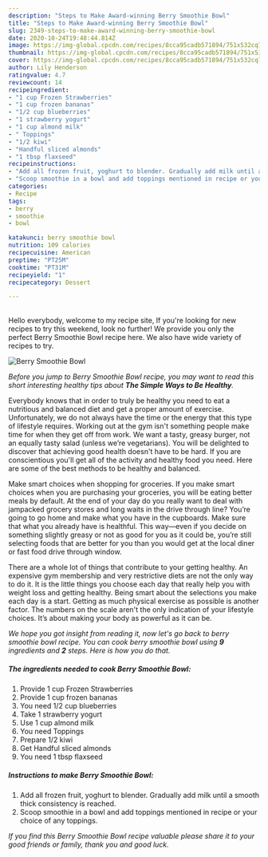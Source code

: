 ```yaml
---
description: "Steps to Make Award-winning Berry Smoothie Bowl"
title: "Steps to Make Award-winning Berry Smoothie Bowl"
slug: 2349-steps-to-make-award-winning-berry-smoothie-bowl
date: 2020-10-24T19:48:44.814Z
image: https://img-global.cpcdn.com/recipes/8cca95cadb571894/751x532cq70/berry-smoothie-bowl-recipe-main-photo.jpg
thumbnail: https://img-global.cpcdn.com/recipes/8cca95cadb571894/751x532cq70/berry-smoothie-bowl-recipe-main-photo.jpg
cover: https://img-global.cpcdn.com/recipes/8cca95cadb571894/751x532cq70/berry-smoothie-bowl-recipe-main-photo.jpg
author: Lily Henderson
ratingvalue: 4.7
reviewcount: 14
recipeingredient:
- "1 cup Frozen Strawberries"
- "1 cup frozen bananas"
- "1/2 cup blueberries"
- "1 strawberry yogurt"
- "1 cup almond milk"
- " Toppings"
- "1/2 kiwi"
- "Handful sliced almonds"
- "1 tbsp flaxseed"
recipeinstructions:
- "Add all frozen fruit, yoghurt to blender. Gradually add milk until a smooth thick consistency is reached."
- "Scoop smoothie in a bowl and add toppings mentioned in recipe or your choice of any toppings."
categories:
- Recipe
tags:
- berry
- smoothie
- bowl

katakunci: berry smoothie bowl 
nutrition: 109 calories
recipecuisine: American
preptime: "PT25M"
cooktime: "PT31M"
recipeyield: "1"
recipecategory: Dessert

---
```

<br>
Hello everybody, welcome to my recipe site, If you're looking for new recipes to try this weekend, look no further! We provide you only the perfect Berry Smoothie Bowl recipe here. We also have wide variety of recipes to try.
<br>


![Berry Smoothie Bowl](https://img-global.cpcdn.com/recipes/8cca95cadb571894/751x532cq70/berry-smoothie-bowl-recipe-main-photo.jpg)

<i>Before you jump to Berry Smoothie Bowl recipe, you may want to read this short interesting healthy tips about <strong>The Simple Ways to Be Healthy</strong>.</i>

Everybody knows that in order to truly be healthy you need to eat a nutritious and balanced diet and get a proper amount of exercise. Unfortunately, we do not always have the time or the energy that this type of lifestyle requires. Working out at the gym isn't something people make time for when they get off from work. We want a tasty, greasy burger, not an equally tasty salad (unless we’re vegetarians). You will be delighted to discover that achieving good health doesn't have to be hard. If you are conscientious you'll get all of the activity and healthy food you need. Here are some of the best methods to be healthy and balanced.

Make smart choices when shopping for groceries. If you make smart choices when you are purchasing your groceries, you will be eating better meals by default. At the end of your day do you really want to deal with jampacked grocery stores and long waits in the drive through line? You’re going to go home and make what you have in the cupboards. Make sure that what you already have is healthful. This way—even if you decide on something slightly greasy or not as good for you as it could be, you’re still selecting foods that are better for you than you would get at the local diner or fast food drive through window.

There are a whole lot of things that contribute to your getting healthy. An expensive gym membership and very restrictive diets are not the only way to do it. It is the little things you choose each day that really help you with weight loss and getting healthy. Being smart about the selections you make each day is a start. Getting as much physical exercise as possible is another factor. The numbers on the scale aren't the only indication of your lifestyle choices. It’s about making your body as powerful as it can be. 


<i>We hope you got insight from reading it, now let's go back to berry smoothie bowl recipe. You can cook berry smoothie bowl using <strong>9</strong> ingredients and <strong>2</strong> steps. Here is how you do that.
</i>

##### The ingredients needed to cook Berry Smoothie Bowl:

1. Provide 1 cup Frozen Strawberries
1. Provide 1 cup frozen bananas
1. You need 1/2 cup blueberries
1. Take 1 strawberry yogurt
1. Use 1 cup almond milk
1. You need  Toppings
1. Prepare 1/2 kiwi
1. Get Handful sliced almonds
1. You need 1 tbsp flaxseed


##### Instructions to make Berry Smoothie Bowl:

1. Add all frozen fruit, yoghurt to blender. Gradually add milk until a smooth thick consistency is reached.
1. Scoop smoothie in a bowl and add toppings mentioned in recipe or your choice of any toppings.


<i>If you find this Berry Smoothie Bowl recipe valuable please share it to your good friends or family, thank you and good luck.</i>
